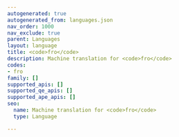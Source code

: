 ```yaml
---
autogenerated: true
autogenerated_from: languages.json
nav_order: 1000
nav_exclude: true
parent: Languages
layout: language
title: <code>fro</code>
description: Machine translation for <code>fro</code>
codes:
- fro
family: []
supported_apis: []
supported_qe_apis: []
supported_ape_apis: []
seo:
  name: Machine translation for <code>fro</code>
  type: Language

---
```


